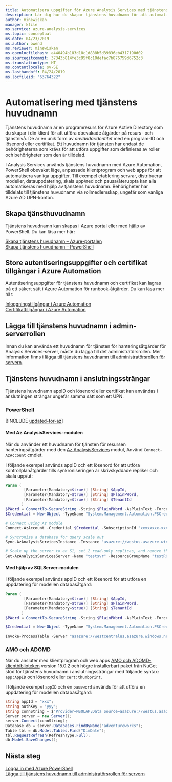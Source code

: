 ```yaml
---
title: Automatisera uppgifter för Azure Analysis Services med tjänstens huvudnamn | Microsoft Docs
description: Lär dig hur du skapar tjänstens huvudnamn för att automatisera uppgifter för Azure Analysis Services.
author: minewiskan
manager: kfile
ms.service: azure-analysis-services
ms.topic: conceptual
ms.date: 04/23/2019
ms.author: owend
ms.reviewer: minewiskan
ms.openlocfilehash: a440494b183d18c1d888b5d39836eb4317190d02
ms.sourcegitcommit: 37343b814fe3c95f8c10defac7b876759d6752c3
ms.translationtype: HT
ms.contentlocale: sv-SE
ms.lasthandoff: 04/24/2019
ms.locfileid: "63764322"
---
```

# <a name="automation-with-service-principals"></a>Automatisering med tjänstens huvudnamn

Tjänstens huvudnamn är en programresurs för Azure Active Directory som du skapar i din klient för att utföra obevakade åtgärder på resurs- och tjänstnivå. De är en unik form av *användaridentitet* med en program-ID och lösenord eller certifikat. Ett huvudnamn för tjänsten har endast de behörigheterna som krävs för att utföra uppgifter som definieras av roller och behörigheter som den är tilldelad. 

I Analysis Services används tjänstens huvudnamn med Azure Automation, PowerShell obevakat läge, anpassade klientprogram och web apps för att automatisera vanliga uppgifter. Till exempel etablering servrar, distribuerar modeller, datauppdatering, skala upp/ned och pausa/återuppta kan alla automatiseras med hjälp av tjänstens huvudnamn. Behörigheter har tilldelats till tjänstens huvudnamn via rollmedlemskap, ungefär som vanliga Azure AD UPN-konton.

## <a name="create-service-principals"></a>Skapa tjänsthuvudnamn
 
Tjänstens huvudnamn kan skapas i Azure portal eller med hjälp av PowerShell. Du kan läsa mer här:

[Skapa tjänstens huvudnamn – Azure-portalen](../active-directory/develop/howto-create-service-principal-portal.md)   
[Skapa tjänstens huvudnamn – PowerShell](../active-directory/develop/howto-authenticate-service-principal-powershell.md)

## <a name="store-credential-and-certificate-assets-in-azure-automation"></a>Store autentiseringsuppgifter och certifikat tillgångar i Azure Automation

Autentiseringsuppgifter för tjänstens huvudnamn och certifikat kan lagras på ett säkert sätt i Azure Automation för runbook-åtgärder. Du kan läsa mer här:

[Inloggningstillgångar i Azure Automation](../automation/automation-credentials.md)   
[Certifikattillgångar i Azure Automation](../automation/automation-certificates.md)

## <a name="add-service-principals-to-server-admin-role"></a>Lägga till tjänstens huvudnamn i admin-serverrollen

Innan du kan använda ett huvudnamn för tjänsten för hanteringsåtgärder för Analysis Services-server, måste du lägga till det administratörsrollen. Mer information finns i [lägga till tjänstens huvudnamn till administratörsrollen för servern](analysis-services-addservprinc-admins.md).

## <a name="service-principals-in-connection-strings"></a>Tjänstens huvudnamn i anslutningssträngar

Tjänstens huvudnamn appID och lösenord eller certifikat kan användas i anslutningen strängar ungefär samma sätt som ett UPN.

### <a name="powershell"></a>PowerShell

[!INCLUDE [updated-for-az](../../includes/updated-for-az.md)]

#### <a name="a-nameazmodule-using-azanalysisservices-module"></a><a name="azmodule" />Med Az.AnalysisServices-modulen

När du använder ett huvudnamn för tjänsten för resursen hanteringsåtgärder med den [Az.AnalysisServices](/powershell/module/az.analysisservices) modul, Använd `Connect-AzAccount` cmdlet. 

I följande exempel används appID och ett lösenord för att utföra kontrollplanåtgärder tills synkroniseringen är skrivskyddade repliker och skala upp/ut:

```powershell
Param (
        [Parameter(Mandatory=$true)] [String] $AppId,
        [Parameter(Mandatory=$true)] [String] $PlainPWord,
        [Parameter(Mandatory=$true)] [String] $TenantId
       )
$PWord = ConvertTo-SecureString -String $PlainPWord -AsPlainText -Force
$Credential = New-Object -TypeName "System.Management.Automation.PSCredential" -ArgumentList $AppId, $PWord

# Connect using Az module
Connect-AzAccount -Credential $Credential -SubscriptionId "xxxxxxxx-xxxx-xxxx-xxxx-xxxxxxxxxxxxx"

# Syncronize a database for query scale out
Sync-AzAnalysisServicesInstance -Instance "asazure://westus.asazure.windows.net/testsvr" -Database "testdb"

# Scale up the server to an S1, set 2 read-only replicas, and remove the primary from the query pool. The new replicas will hydrate from the synchronized data.
Set-AzAnalysisServicesServer -Name "testsvr" -ResourceGroupName "testRG" -Sku "S1" -ReadonlyReplicaCount 2 -DefaultConnectionMode Readonly
```

#### <a name="using-sqlserver-module"></a>Med hjälp av SQLServer-modulen

I följande exempel används appID och ett lösenord för att utföra en uppdatering för modellen databasåtgärd:

```powershell
Param (
        [Parameter(Mandatory=$true)] [String] $AppId,
        [Parameter(Mandatory=$true)] [String] $PlainPWord,
        [Parameter(Mandatory=$true)] [String] $TenantId
       )
$PWord = ConvertTo-SecureString -String $PlainPWord -AsPlainText -Force

$Credential = New-Object -TypeName "System.Management.Automation.PSCredential" -ArgumentList $AppId, $PWord

Invoke-ProcessTable -Server "asazure://westcentralus.asazure.windows.net/myserver" -TableName "MyTable" -Database "MyDb" -RefreshType "Full" -ServicePrincipal -ApplicationId $AppId -TenantId $TenantId -Credential $Credential
```

### <a name="amo-and-adomd"></a>AMO och ADOMD 

När du ansluter med klientprogram och web apps [AMO och ADOMD-klientbiblioteken](analysis-services-data-providers.md) version 15.0.2 och högre installerbart paket från NuGet stöd för tjänstens huvudnamn i anslutningssträngar med följande syntax: `app:AppID` och lösenord eller `cert:thumbprint`. 

I följande exempel `appID` och en `password` används för att utföra en uppdatering för modellen databasåtgärd:

```C#
string appId = "xxx";
string authKey = "yyy";
string connString = $"Provider=MSOLAP;Data Source=asazure://westus.asazure.windows.net/<servername>;User ID=app:{appId};Password={authKey};";
Server server = new Server();
server.Connect(connString);
Database db = server.Databases.FindByName("adventureworks");
Table tbl = db.Model.Tables.Find("DimDate");
tbl.RequestRefresh(RefreshType.Full);
db.Model.SaveChanges();
```

## <a name="next-steps"></a>Nästa steg
[Logga in med Azure PowerShell](https://docs.microsoft.com/powershell/azure/authenticate-azureps)   
[Lägga till tjänstens huvudnamn till administratörsrollen för servern](analysis-services-addservprinc-admins.md)   
